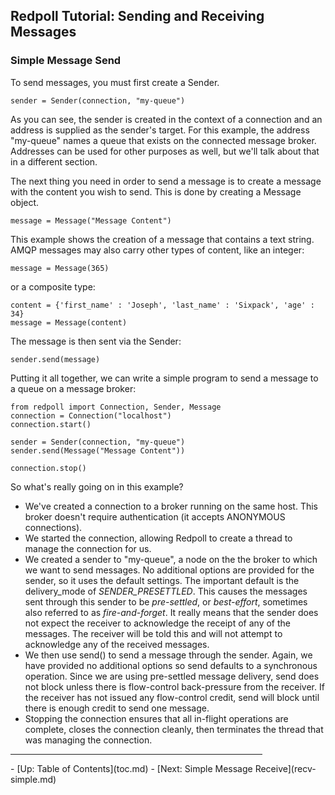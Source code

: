 ## Redpoll Tutorial: Sending and Receiving Messages

### Simple Message Send

To send messages, you must first create a Sender.

    sender = Sender(connection, "my-queue")

As you can see, the sender is created in the context of a connection and an
address is supplied as the sender's target.  For this example, the address
"my-queue" names a queue that exists on the connected message broker.
Addresses can be used for other purposes as well, but we'll talk about that in
a different section.

The next thing you need in order to send a message is to create a message with
the content you wish to send.  This is done by creating a Message object.

    message = Message("Message Content")

This example shows the creation of a message that contains a text string.
AMQP messages may also carry other types of content, like an integer:

    message = Message(365)

or a composite type:

    content = {'first_name' : 'Joseph', 'last_name' : 'Sixpack', 'age' : 34}
    message = Message(content)

The message is then sent via the Sender:

    sender.send(message)

Putting it all together, we can write a simple program to send a message to a
queue on a message broker:

    from redpoll import Connection, Sender, Message
    connection = Connection("localhost")
    connection.start()

    sender = Sender(connection, "my-queue")
    sender.send(Message("Message Content"))

    connection.stop()

So what's really going on in this example?

 - We've created a connection to a broker running on the same host.  This
   broker doesn't require authentication (it accepts ANONYMOUS connections).
 - We started the connection, allowing Redpoll to create a thread to manage
   the connection for us.
 - We created a sender to "my-queue", a node on the the broker to which we
   want to send messages.  No additional options are provided for the sender,
   so it uses the default settings.  The important default is the
   delivery_mode of _SENDER_PRESETTLED_.  This causes the messages sent
   through this sender to be _pre-settled_, or _best-effort_, sometimes also
   referred to as _fire-and-forget_.  It really means that the sender does not
   expect the receiver to acknowledge the receipt of any of the messages.  The
   receiver will be told this and will not attempt to acknowledge any of the
   received messages.
 - We then use send() to send a message through the sender.  Again, we have
   provided no additional options so send defaults to a synchronous
   operation.  Since we are using pre-settled message delivery, send does not
   block unless there is flow-control back-pressure from the receiver.  If the
   receiver has not issued any flow-control credit, send will block until
   there is enough credit to send one message.
 - Stopping the connection ensures that all in-flight operations are complete,
   closes the connection cleanly, then terminates the thread that was managing
   the connection.

<hr width="80%"/>
 - [Up: Table of Contents](toc.md)
 - [Next: Simple Message Receive](recv-simple.md)
